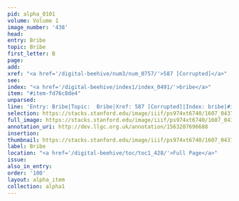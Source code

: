 ```yaml
---
pid: alpha_0101
volume: Volume 1
image_number: '438'
head:
entry: Bribe
topic: Bribe
first_letter: B
page:
add:
xref: "<a href='/digital-beehive/num3/num_0757/'>587 [Corrupted]</a>"
see:
index: "<a href='/digital-beehive/index1/index_0491/'>bribe</a>"
item: "#item-fd76c8de4"
unparsed:
line: 'Entry: Bribe|Topic:  Bribe|Xref: 587 [Corrupted]|Index: bribe|#item-fd76c8de4'
selection: https://stacks.stanford.edu/image/iiif/ps974xt6740/1607_0437/848,1654,2995,533/full/0/default.jpg
full_image: https://stacks.stanford.edu/image/iiif/ps974xt6740/1607_0437/full/full/0/default.jpg
annotation_uri: http://dev.llgc.org.uk/annotation/1563207696688
insertion:
thumbnail: https://stacks.stanford.edu/image/iiif/ps974xt6740/1607_0437/848,1654,600,180/250,/0/default.jpg
label: Bribe
location: "<a href='/digital-beehive/toc/toc1_428/'>Full Page</a>"
issue:
also_in_entry:
order: '100'
layout: alpha_item
collection: alpha1
---
```

